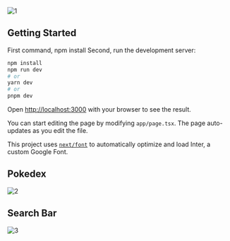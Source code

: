 ![1](https://github.com/ice44xx/poke-center/assets/112848324/144b43e0-f1a5-4024-9a58-6162c7db5f00)

## Getting Started
First command, npm install
Second, run the development server:

```bash
npm install 
npm run dev
# or
yarn dev
# or
pnpm dev
```

Open [http://localhost:3000](http://localhost:3000) with your browser to see the result.

You can start editing the page by modifying `app/page.tsx`. The page auto-updates as you edit the file.

This project uses [`next/font`](https://nextjs.org/docs/basic-features/font-optimization) to automatically optimize and load Inter, a custom Google Font.

## Pokedex
![2](https://github.com/ice44xx/poke-center/assets/112848324/a9f5be97-e64d-4ac7-9916-28b7114cf2c9)

## Search Bar
![3](https://github.com/ice44xx/poke-center/assets/112848324/a4a1888d-6517-4235-831b-b91dbe083092)



